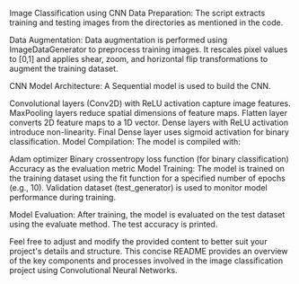 Image Classification using CNN
Data Preparation:
The script extracts training and testing images from the directories as mentioned in the code.

Data Augmentation:
Data augmentation is performed using ImageDataGenerator to preprocess training images. It rescales pixel values to [0,1] and applies shear, zoom, and horizontal flip transformations to augment the training dataset.

CNN Model Architecture:
A Sequential model is used to build the CNN.

Convolutional layers (Conv2D) with ReLU activation capture image features.
MaxPooling layers reduce spatial dimensions of feature maps.
Flatten layer converts 2D feature maps to a 1D vector.
Dense layers with ReLU activation introduce non-linearity.
Final Dense layer uses sigmoid activation for binary classification.
Model Compilation:
The model is compiled with:

Adam optimizer
Binary crossentropy loss function (for binary classification)
Accuracy as the evaluation metric
Model Training:
The model is trained on the training dataset using the fit function for a specified number of epochs (e.g., 10).
Validation dataset (test_generator) is used to monitor model performance during training.

Model Evaluation:
After training, the model is evaluated on the test dataset using the evaluate method.
The test accuracy is printed.

Feel free to adjust and modify the provided content to better suit your project's details and structure. This concise README provides an overview of the key components and processes involved in the image classification project using Convolutional Neural Networks.






